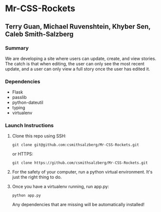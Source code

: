 # Mr-CSS-Rockets
## Terry Guan, Michael Ruvenshtein, Khyber Sen, Caleb Smith-Salzberg

### Summary
We are developing a site where users can update, create, and view stories. The catch is that when editing, the user can only see the most recent update, and a user can only view a full story once the user has edited it.


### Dependencies
  * Flask
  * passlib
  * python-dateutil
  * typing
  * virtualenv

### Launch Instructions
 1. Clone this repo using SSH:
 
     `git clone git@github.com:csmithsalzberg/Mr-CSS-Rockets.git`
 
      or HTTPS: 
 
      `git clone https://github.com/csmithsalzberg/Mr-CSS-Rockets.git`
 
 2. For the safety of your computer, run a python virtual environment. It's just the right thing to do.
 
 3. Once you have a virtualenv running, run app.py: 
 
      `python app.py` 
 
       Any dependencies that are missing will be automatically installed!
